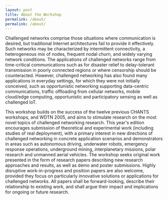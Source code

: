```yaml
---
layout: post
title: About the Workshop
permalink: /about/
permalink: /about/
---
```


Challenged networks comprise those situations where communication is desired, but traditional Internet architectures fail to provide it effectively. Such networks may be characterized by intermittent connectivity, a heterogeneous mix of nodes, frequent nodal churn, and widely varying network conditions. The applications of challenged networks range from time-critical communications such as for disaster relief to delay-tolerant transmission in poorly connected regions or where censorship should be counteracted. However, challenged networking has also found many applications in everyday settings, for which they were not initially conceived, such as opportunistic networking supporting data-centric communications, traffic offloading from cellular networks, mobile cloud/edge computing, opportunistic and participatory sensing as well as challenged IoT.

This workshop builds on the success of the twelve previous CHANTS workshops, and WDTN 2005, and aims to stimulate research on the most novel topics of challenged networking research. This year's edition encourages submission of theoretical and experimental work (including studies of real deployment), with a primary interest in new directions of challenged networking in concrete application scenarios and demonstrators in areas such as autonomous driving, underwater robots, emergency response operations, underground mining, interplanetary missions, polar research and unmanned aerial vehicles. The workshop seeks original work presented in the form of research papers describing new research approaches and results, as well as demo and poster submissions. Highly disruptive work-in-progress and position papers are also welcome, provided they focus on particularly innovative solutions or applications for challenged networks. All papers shall be forward-looking, describe their relationship to existing work, and shall argue their impact and implications for ongoing or future research.
